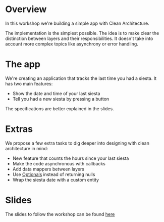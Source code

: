 # Overview
In this workshop we're building a simple app with Clean Architecture.

The implementation is the simplest possible. The idea is to make clear the distinction between layers and their responsibilities. 
It doesn't take into account more complex topics like asynchrony or error handling.

# The app
We're creating an application that tracks the last time you had a siesta.
It has two main features:

- Show the date and time of your last siesta
- Tell you had a new siesta by pressing a button

The specifications are better explained in the slides.

# Extras
We propose a few extra tasks to dig deeper into designing with clean architecture in mind:

- New feature that counts the hours since your last siesta
- Make the code asynchronous with callbacks
- Add data mappers between layers
- Use [Optionals](https://github.com/Sloy/gallego) instead of returning nulls
- Wrap the siesta date with a custom entity

# Slides
The slides to follow the workshop can be found [here](https://github.com/schibsted-android-training/workshop-6/blob/start/slides/workshop6.pdf)
